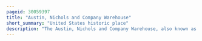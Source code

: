 ```yaml
---
pageid: 30059397
title: "Austin, Nichols and Company Warehouse"
short_summary: "United States historic place"
description: "The Austin, Nichols and Company Warehouse, also known as 184 Kent Avenue and Austin Nichols House, is a historic Warehouse Building on the East River between North 3rd and North 4th Streets in Williamsburg, Brooklyn, New York City. The 179 by 440 Foot Structure is one of the few Buildings built in the egyptian Revival Style in the City. The Building was designed by Architect Cass Gilbert and installed with the Help of structural Engineer Gunvald Aus by the general Contractor Turner Construction."
---
```

